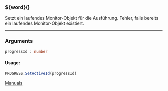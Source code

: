 ﻿### ${word}()
Setzt ein laufendes Monitor-Objekt für die Ausführung. Fehler, falls bereits ein laufendes Monitor-Objekt existiert.

----

### Arguments
```ts
progressId : number
```
#### Usage:
```ts
PROGRESS.SetActiveId(progressId)
```

[Manuals](https://manuals.opacc.ch/docs/doku2401/F-Script/ScriptBlockFunc.PROGRESS.SetActiveId.html)
